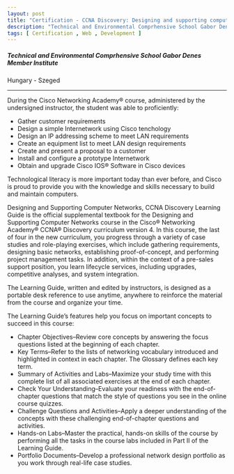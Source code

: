 ```yaml
---
layout: post
title: "Certification - CCNA Discovery: Designing and supporting computer networks"
description: "Technical and Environmental Comprhensive School Gabor Denes Member Institute"
tags: [ Certification , Web , Development ]
---
```


##### Technical and Environmental Comprhensive School Gabor Denes Member Institute

Hungary - Szeged <a href="/assets/files/certifications/CCNA_Discovery_Designing_&_Supporting__Computer_Networks.pdf" download><i class="fas fa-file-download cursor-pointer float-right text-teal text-xl" title="{{ page.title }}.pdf"></i></a>

---

During the Cisco Networking Academy® course, administered by the undersigned instructor, the student was able to proficiently:

- Gather customer requirements
- Design a simple Internetwork using Cisco tenchology
- Design an IP addressing scheme to meet LAN requirements
- Create an equipment list to meet LAN design requirements
- Create and present a proposal to a customer
- Install and configure a prototype Internetwork
- Obtain and upgrade Cisco IOS® Software in Cisco devices

Technological literacy is more important today than ever before, and Cisco is proud to provide you with the knowledge and skills necessary to build and maintain computers.


Designing and Supporting Computer Networks, CCNA Discovery Learning Guide is the official supplemental textbook for the Designing and Supporting Computer Networks course in the Cisco® Networking Academy® CCNA® Discovery curriculum version 4. In this course, the last of four in the new curriculum, you progress through a variety of case studies and role-playing exercises, which include gathering requirements, designing basic networks, establishing proof-of-concept, and performing project management tasks. In addition, within the context of a pre-sales support position, you learn lifecycle services, including upgrades, competitive analyses, and system integration.

The Learning Guide, written and edited by instructors, is designed as a portable desk reference to use anytime, anywhere to reinforce the material from the course and organize your time.

The Learning Guide’s features help you focus on important concepts to succeed in this course:

- Chapter Objectives–Review core concepts by answering the focus questions listed at the beginning of each chapter.
- Key Terms–Refer to the lists of networking vocabulary introduced and highlighted in context in each chapter. The Glossary defines each key term.
- Summary of Activities and Labs–Maximize your study time with this complete list of all associated exercises at the end of each chapter.
- Check Your Understanding–Evaluate your readiness with the end-of-chapter questions that match the style of questions you see in the online course quizzes. 
- Challenge Questions and Activities–Apply a deeper understanding of the concepts with these challenging end-of-chapter questions and activities. 
- Hands-on Labs–Master the practical, hands-on skills of the course by performing all the tasks in the course labs included in Part II of the Learning Guide.
- Portfolio Documents–Develop a professional network design portfolio as you work through real-life case studies. 

